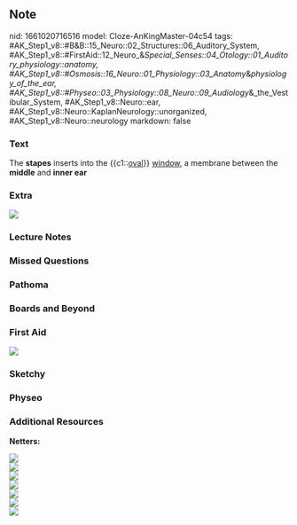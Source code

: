 ## Note
nid: 1661020716516
model: Cloze-AnKingMaster-04c54
tags: #AK_Step1_v8::#B&B::15_Neuro::02_Structures::06_Auditory_System, #AK_Step1_v8::#FirstAid::12_Neuro_&_Special_Senses::04_Otology::01_Auditory_physiology::anatomy, #AK_Step1_v8::#Osmosis::16_Neuro::01_Physiology::03_Anatomy_&_physiology_of_the_ear, #AK_Step1_v8::#Physeo::03_Physiology::08_Neuro::09_Audiology_&_the_Vestibular_System, #AK_Step1_v8::Neuro::ear, #AK_Step1_v8::Neuro::KaplanNeurology::unorganized, #AK_Step1_v8::Neuro::neurology
markdown: false

### Text
<div>
  The <b>stapes</b> inserts into the {{c1::<u>oval</u>}}
  <u>window</u>, a membrane between the <b>middle</b> and <b>inner
  ear</b>
</div>

### Extra
<img src="paste-81767587381815.jpg">

### Lecture Notes


### Missed Questions


### Pathoma


### Boards and Beyond


### First Aid
<img src="tmphCQYfq.png">

### Sketchy


### Physeo


### Additional Resources
<b>Netters:</b>
<div>
  <div>
    <div><img src="paste-507063838967266.jpg"></div>
    <div><img src="paste-507179803084180.jpg"></div>
  </div>
  <div><img src="paste-507574940075416.jpg"></div>
  <div><img src="paste-507690904192308.jpg"></div>
  <div><img src="paste-507806868309332.jpg"></div>
  <div><img src="paste-507922832426314.jpg"></div>
  <div><img src="paste-508047386477412.jpg"></div>
</div>
